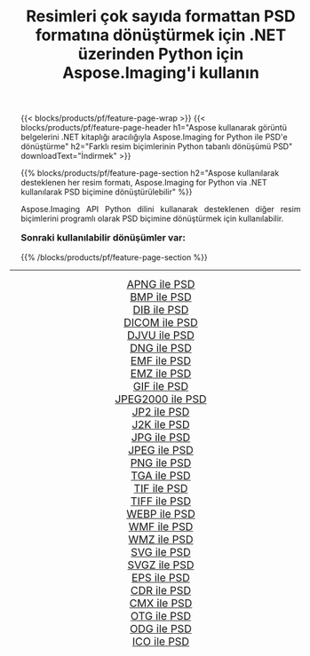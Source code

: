﻿---
title: Resimleri çok sayıda formattan PSD formatına dönüştürmek için .NET üzerinden Python için Aspose.Imaging'i kullanın 
weight: 3920
url: /tr/python-net/conversion/to/psd/ 
lang: tr
langdirlevel: 2
locales: zh-hans,ja,it,ru,de,es,fr,nl,id,lt,pl,pt,vi,tr,ko,zh-hant,ar,hi,th,sv,cs,uk,he
description: Aspose.Imaging for Python via .NET library kullanarak çeşitli formatları PSD formatına dönüştürebilirsiniz.
---

{{< blocks/products/pf/feature-page-wrap >}}
{{< blocks/products/pf/feature-page-header h1="Aspose kullanarak görüntü belgelerini .NET kitaplığı aracılığıyla Aspose.Imaging for Python ile PSD'e dönüştürme" h2="Farklı resim biçimlerinin Python tabanlı dönüşümü PSD" downloadText="İndirmek" >}}


{{% blocks/products/pf/feature-page-section  h2="Aspose kullanılarak desteklenen her resim formatı, Aspose.Imaging for Python via .NET kullanılarak PSD biçimine dönüştürülebilir" %}}
<p align=justify>Aspose.Imaging API Python dilini kullanarak desteklenen diğer resim biçimlerini programlı olarak PSD biçimine dönüştürmek için kullanılabilir.</p>
<h3 style="margin-top:16px;">
Sonraki kullanılabilir dönüşümler var:
</h3>
{{% /blocks/products/pf/feature-page-section %}}
<div class="container-fluid productfamilypage bg-gray">
    <div class="convertypes bg-gray agp-content section">
        <div class="container">
		<hr style="margin-left:-20px;"/>
		<div class="row other-converters" style="gap: 10px;font-size: 19px;text-align:center;">
		    <div class='col-md-3 other-converter remove-lp remove-rp'><a href="/imaging/tr/python-net/conversion/apng-to-psd/" style="padding:15px;">APNG ile PSD</a></div>
<div class='col-md-3 other-converter remove-lp remove-rp'><a href="/imaging/tr/python-net/conversion/bmp-to-psd/" style="padding:15px;">BMP ile PSD</a></div>
<div class='col-md-3 other-converter remove-lp remove-rp'><a href="/imaging/tr/python-net/conversion/dib-to-psd/" style="padding:15px;">DIB ile PSD</a></div>
<div class='col-md-3 other-converter remove-lp remove-rp'><a href="/imaging/tr/python-net/conversion/dicom-to-psd/" style="padding:15px;">DICOM ile PSD</a></div>
<div class='col-md-3 other-converter remove-lp remove-rp'><a href="/imaging/tr/python-net/conversion/djvu-to-psd/" style="padding:15px;">DJVU ile PSD</a></div>
<div class='col-md-3 other-converter remove-lp remove-rp'><a href="/imaging/tr/python-net/conversion/dng-to-psd/" style="padding:15px;">DNG ile PSD</a></div>
<div class='col-md-3 other-converter remove-lp remove-rp'><a href="/imaging/tr/python-net/conversion/emf-to-psd/" style="padding:15px;">EMF ile PSD</a></div>
<div class='col-md-3 other-converter remove-lp remove-rp'><a href="/imaging/tr/python-net/conversion/emz-to-psd/" style="padding:15px;">EMZ ile PSD</a></div>
<div class='col-md-3 other-converter remove-lp remove-rp'><a href="/imaging/tr/python-net/conversion/gif-to-psd/" style="padding:15px;">GIF ile PSD</a></div>
<div class='col-md-3 other-converter remove-lp remove-rp'><a href="/imaging/tr/python-net/conversion/jpeg2000-to-psd/" style="padding:15px;">JPEG2000 ile PSD</a></div>
<div class='col-md-3 other-converter remove-lp remove-rp'><a href="/imaging/tr/python-net/conversion/jp2-to-psd/" style="padding:15px;">JP2 ile PSD</a></div>
<div class='col-md-3 other-converter remove-lp remove-rp'><a href="/imaging/tr/python-net/conversion/j2k-to-psd/" style="padding:15px;">J2K ile PSD</a></div>
<div class='col-md-3 other-converter remove-lp remove-rp'><a href="/imaging/tr/python-net/conversion/jpg-to-psd/" style="padding:15px;">JPG ile PSD</a></div>
<div class='col-md-3 other-converter remove-lp remove-rp'><a href="/imaging/tr/python-net/conversion/jpeg-to-psd/" style="padding:15px;">JPEG ile PSD</a></div>
<div class='col-md-3 other-converter remove-lp remove-rp'><a href="/imaging/tr/python-net/conversion/png-to-psd/" style="padding:15px;">PNG ile PSD</a></div>
<div class='col-md-3 other-converter remove-lp remove-rp'><a href="/imaging/tr/python-net/conversion/tga-to-psd/" style="padding:15px;">TGA ile PSD</a></div>
<div class='col-md-3 other-converter remove-lp remove-rp'><a href="/imaging/tr/python-net/conversion/tif-to-psd/" style="padding:15px;">TIF ile PSD</a></div>
<div class='col-md-3 other-converter remove-lp remove-rp'><a href="/imaging/tr/python-net/conversion/tiff-to-psd/" style="padding:15px;">TIFF ile PSD</a></div>
<div class='col-md-3 other-converter remove-lp remove-rp'><a href="/imaging/tr/python-net/conversion/webp-to-psd/" style="padding:15px;">WEBP ile PSD</a></div>
<div class='col-md-3 other-converter remove-lp remove-rp'><a href="/imaging/tr/python-net/conversion/wmf-to-psd/" style="padding:15px;">WMF ile PSD</a></div>
<div class='col-md-3 other-converter remove-lp remove-rp'><a href="/imaging/tr/python-net/conversion/wmz-to-psd/" style="padding:15px;">WMZ ile PSD</a></div>
<div class='col-md-3 other-converter remove-lp remove-rp'><a href="/imaging/tr/python-net/conversion/svg-to-psd/" style="padding:15px;">SVG ile PSD</a></div>
<div class='col-md-3 other-converter remove-lp remove-rp'><a href="/imaging/tr/python-net/conversion/svgz-to-psd/" style="padding:15px;">SVGZ ile PSD</a></div>
<div class='col-md-3 other-converter remove-lp remove-rp'><a href="/imaging/tr/python-net/conversion/eps-to-psd/" style="padding:15px;">EPS ile PSD</a></div>
<div class='col-md-3 other-converter remove-lp remove-rp'><a href="/imaging/tr/python-net/conversion/cdr-to-psd/" style="padding:15px;">CDR ile PSD</a></div>
<div class='col-md-3 other-converter remove-lp remove-rp'><a href="/imaging/tr/python-net/conversion/cmx-to-psd/" style="padding:15px;">CMX ile PSD</a></div>
<div class='col-md-3 other-converter remove-lp remove-rp'><a href="/imaging/tr/python-net/conversion/otg-to-psd/" style="padding:15px;">OTG ile PSD</a></div>
<div class='col-md-3 other-converter remove-lp remove-rp'><a href="/imaging/tr/python-net/conversion/odg-to-psd/" style="padding:15px;">ODG ile PSD</a></div>
<div class='col-md-3 other-converter remove-lp remove-rp'><a href="/imaging/tr/python-net/conversion/ico-to-psd/" style="padding:15px;">ICO ile PSD</a></div>
                </div>
        </div>
    </div>
</div>
<br/>

